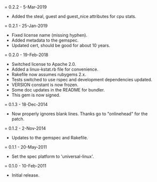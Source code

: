 = 0.2.2 - 5-Mar-2019
* Added the steal, guest and guest_nice attributes for cpu stats.

= 0.2.1 - 25-Jan-2019
* Fixed license name (missing hyphen).
* Added metadata to the gemspec.
* Updated cert, should be good for about 10 years.

= 0.2.0 - 19-Feb-2018
* Switched license to Apache 2.0.
* Added a linux-kstat.rb file for convenience.
* Rakefile now assumes rubygems 2.x.
* Tests switched to use rspec and development dependencies updated.
* VERSION constant is now frozen.
* Some doc updates in the README for bundler.
* This gem is now signed.

= 0.1.3 - 18-Dec-2014
* Now properly ignores blank lines. Thanks go to "onlinehead" for the patch.

= 0.1.2 - 2-Nov-2014
* Updates to the gemspec and Rakefile.

= 0.1.1 - 20-May-2011
* Set the spec platform to 'universal-linux'.

= 0.1.0 - 10-Feb-2011
* Initial release.
